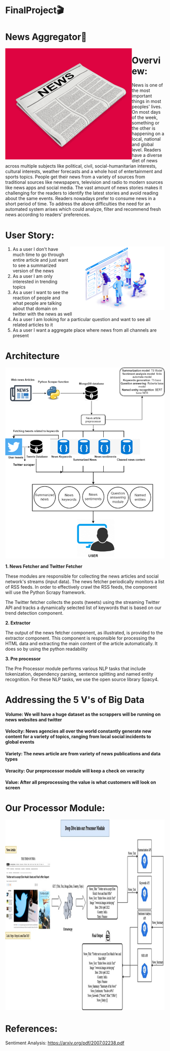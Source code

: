 # FinalProject🎬
# News Aggregator📰 
<img align="left" alt="GIF" src="https://github.com/BigDataArchitecture/FinalProject/blob/main/Images/news_page.gif" width="400" height="350" />

# Overview:
News is one of the most important things in most peoples' lives. On most days of the week, something or the other is happening on a local, national and global level. Readers have a diverse diet of news across multiple subjects like political, civil, social-humanitarian interests, cultural interests, weather forecasts and a whole host of entertainment and sports topics. People get their news from a variety of sources from traditional sources like newspapers, television and radio to modern sources like news apps and social media. The vast amount of news stories makes it challenging for the readers to identify the latest stories and avoid reading about the same events. Readers nowadays prefer to consume news in a short period of time. To address the above difficulties the need for an automated system arises which could analyze, filter and recommend fresh news according to readers' preferences.

# User Story:
<img align="right" alt="GIF" src="https://github.com/BigDataArchitecture/FinalProject/blob/main/Images/user_story.jpeg" width="300" height="200" />

1. As a user I don't have much time to go through entire article and just want to see a summarized version of the news
2. As a user I am only interested in trending topics
3. As a user I want to see the reaction of people and what people are talking about that domain on twitter with the news as well
4. As a user I am looking for a particular question and want to see all related articles to it
5. As a user I want a aggregate place where news from all channels are present

# Architecture
<img src= https://github.com/BigDataArchitecture/FinalProject/blob/main/Images/architecture.png />

**1. News Fetcher and Twitter Fetcher**

These modules are responsible for collecting the news articles and social network's streams (input data). The news fetcher periodically monitors a list of RSS feeds. In order to effectively crawl the RSS feeds, the component will use the Python Scrapy framework.

The Twitter fetcher collects the posts (tweets) using the streaming Twitter API and tracks a dynamically selected list of keywords that is based on our trend detection component.

**2. Extractor**

The output of the news fetcher component, as illustrated, is provided to the extractor component. This component is responsible for processing the HTML data and extracting the main content of the article automatically. It does so by using the python readability

**3. Pre processor**

The Pre Processor module performs various NLP tasks that include tokenization, dependency parsing, sentence splitting and named entity recognition. For these NLP tasks, we use the open source library Spacy4.


 # Addressing the 5 V's of Big Data
#### Volume: We will have a huge dataset as the scrappers will be running on news websites and twitter

#### Velocity: News agencies all over the world constantly generate new content for a variety of topics, ranging from local social incidents to global events

#### Variety: The news article are from variety of news publications and data types

#### Veracity: Our preprocessor module will keep a check on veracity

#### Value: After all preprocessing the value is what customers will look on screen

 # Our Processor Module:
 <img alt="GIF" src="Images/Processor_module.jpg" width="1000" height="600" />
 
 
 
 # References:
 Sentiment Analysis: https://arxiv.org/pdf/2007.02238.pdf
